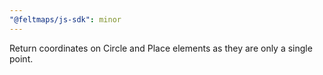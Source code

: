 ```yaml
---
"@feltmaps/js-sdk": minor
---
```


Return coordinates on Circle and Place elements as they are only a single point.
